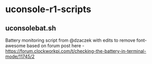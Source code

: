 # uconsole-r1-scripts

## uconsolebat.sh
Battery monitoring script from @dzaczek with edits to remove font-awesome based on forum post here - https://forum.clockworkpi.com/t/checking-the-battery-in-terminal-mode/11745/2
